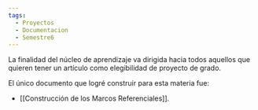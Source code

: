 ```yaml
---
tags:
  - Proyectos
  - Documentacion
  - Semestre6
---
```

La finalidad del núcleo de aprendizaje va dirigida hacia todos aquellos que quieren tener un artículo como elegibilidad de proyecto de grado.

El único documento que logré construir para esta materia fue:
- [[Construcción de los Marcos Referenciales]].



